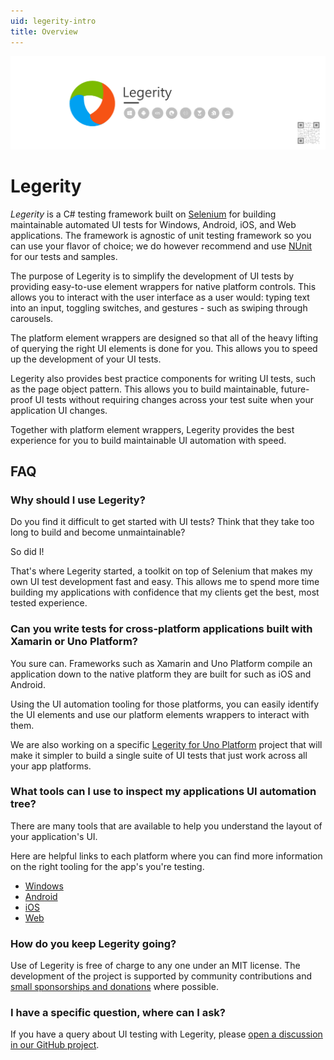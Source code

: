 ```yaml
---
uid: legerity-intro
title: Overview
---
```


<img src="../images/ProjectBanner.png" alt="Legerity project banner" />

# Legerity

_Legerity_ is a C# testing framework built on [Selenium](https://www.selenium.dev/) for building maintainable automated UI tests for Windows, Android, iOS, and Web applications. The framework is agnostic of unit testing framework so you can use your flavor of choice; we do however recommend and use [NUnit](https://nunit.org/) for our tests and samples.

The purpose of Legerity is to simplify the development of UI tests by providing easy-to-use element wrappers for native platform controls. This allows you to interact with the user interface as a user would: typing text into an input, toggling switches, and gestures - such as swiping through carousels.

The platform element wrappers are designed so that all of the heavy lifting of querying the right UI elements is done for you. This allows you to speed up the development of your UI tests.

Legerity also provides best practice components for writing UI tests, such as the page object pattern. This allows you to build maintainable, future-proof UI tests without requiring changes across your test suite when your application UI changes.

Together with platform element wrappers, Legerity provides the best experience for you to build maintainable UI automation with speed.

## FAQ

### Why should I use Legerity?

Do you find it difficult to get started with UI tests? Think that they take too long to build and become unmaintainable?

So did I!

That's where Legerity started, a toolkit on top of Selenium that makes my own UI test development fast and easy. This allows me to spend more time building my applications with confidence that my clients get the best, most tested experience.

### Can you write tests for cross-platform applications built with Xamarin or Uno Platform?

You sure can. Frameworks such as Xamarin and Uno Platform compile an application down to the native platform they are built for such as iOS and Android.

Using the UI automation tooling for those platforms, you can easily identify the UI elements and use our platform elements wrappers to interact with them.

We are also working on a specific [Legerity for Uno Platform](https://made-apps.github.io/legerity-uno/index.html) project that will make it simpler to build a single suite of UI tests that just work across all your app platforms.

### What tools can I use to inspect my applications UI automation tree?

There are many tools that are available to help you understand the layout of your application's UI.

Here are helpful links to each platform where you can find more information on the right tooling for the app's you're testing.

- [Windows](features/windows.md)
- [Android](features/android.md)
- [iOS](features/ios.md)
- [Web](features/web.md)

### How do you keep Legerity going?

Use of Legerity is free of charge to any one under an MIT license. The development of the project is supported by community contributions and [small sponsorships and donations](https://github.com/sponsors/jamesmcroft) where possible.

### I have a specific question, where can I ask?

If you have a query about UI testing with Legerity, please [open a discussion in our GitHub project](https://github.com/MADE-Apps/legerity/discussions).
